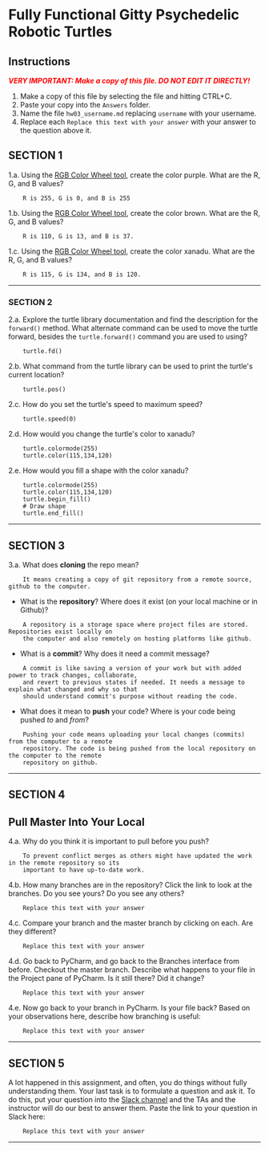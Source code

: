 # Fully Functional Gitty Psychedelic Robotic Turtles

## Instructions

**_<span style="color:red">
    VERY IMPORTANT: Make a copy of this file. DO NOT EDIT IT DIRECTLY!
</span>_**

1. Make a copy of this file by selecting the file and hitting CTRL+C. 
2. Paste your copy into the `Answers` folder.
3. Name the file `hw03_username.md` replacing `username` with your username.
4. Replace each `Replace this text with your answer` with your answer to the question above it.

## SECTION 1

1.a. Using the [RGB Color Wheel tool](https://colorspire.com/rgb-color-wheel/), create the color purple. 
     What are the R, G, and B values?

```
    R is 255, G is 0, and B is 255
```

1.b. Using the [RGB Color Wheel tool](https://colorspire.com/rgb-color-wheel/), create the color brown. 
     What are the R, G, and B values? 

```
    R is 110, G is 13, and B is 37.
```

1.c. Using the [RGB Color Wheel tool](https://colorspire.com/rgb-color-wheel/), create the color xanadu. 
     What are the R, G, and B values?

```
    R is 115, G is 134, and B is 120.
```

---

### SECTION 2

2.a. Explore the turtle library documentation and find the description for the 
     `forward()` method. What alternate command can be used to move the turtle forward, 
     besides the `turtle.forward()` command you are used to using?

```
    turtle.fd()
```

2.b. What command from the turtle library can be used to print the turtle's current 
   location?
   
```
    turtle.pos()
```

2.c. How do you set the turtle's speed to maximum speed?
   
```
    turtle.speed(0)
```

2.d. How would you change the turtle's color to xanadu? 

```
    turtle.colormode(255)
    turtle.color(115,134,120)
```

2.e. How would you fill a shape with the color xanadu?

```
    turtle.colormode(255)
    turtle.color(115,134,120)
    turtle.begin_fill()
    # Draw shape
    turtle.end_fill()
```

---

## SECTION 3

3.a. What does **cloning** the repo mean?

```
    It means creating a copy of git repository from a remote source, github to the computer.
```


- What is the **repository**? Where does it exist (on your local machine or in Github)?

```
    A repository is a storage space where project files are stored. Repositories exist locally on
    the computer and also remotely on hosting platforms like github.
```


- What is a **commit**? Why does it need a commit message?

```
    A commit is like saving a version of your work but with added power to track changes, collaborate,
    and revert to previous states if needed. It needs a message to explain what changed and why so that
    should understand commit's purpose without reading the code.
```


- What does it mean to **push** your code? Where is your code being pushed _to_ and _from_?

```
    Pushing your code means uploading your local changes (commits) from the computer to a remote
    repository. The code is being pushed from the local repository on the computer to the remote 
    repository on github.
```

---

## SECTION 4

## Pull Master Into Your Local

4.a. Why do you think it is important to pull before you push?

```
    To prevent conflict merges as others might have updated the work in the remote repository so its
    important to have up-to-date work.
```

4.b. How many branches are in the repository?
     Click the link to look at the branches. Do you see yours? Do you see any others? 

```
    Replace this text with your answer
```


4.c. Compare your branch and the master branch by clicking on each. Are they different?

```
    Replace this text with your answer
```


4.d. Go back to PyCharm, and go back to the Branches interface from before. Checkout the 
     master branch.
     Describe what happens to your file in the Project pane of PyCharm. Is it still 
     there? Did it change?

```
    Replace this text with your answer
```


4.e. Now go back to your branch in PyCharm. Is your file back? Based on your observations
     here, describe how branching is useful:

```
    Replace this text with your answer
```

---

## SECTION 5

A lot happened in this assignment, and often, you do things without fully understanding them. Your last task is to 
formulate a question and ask it. To do this, put your question into the [Slack channel](https://bereacs.slack.com/archives/C3QACGH8R) and the TAs and the 
instructor will do our best to answer them. Paste the link to your question in Slack here:

```
    Replace this text with your answer
```

---